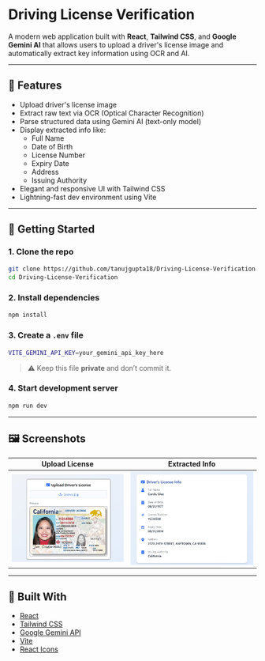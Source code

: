 # Driving License Verification

A modern web application built with **React**, **Tailwind CSS**, and **Google Gemini AI** that allows users to upload a driver's license image and automatically extract key information using OCR and AI.

---

## 🚀 Features

- Upload driver's license image
- Extract raw text via OCR (Optical Character Recognition)
- Parse structured data using Gemini AI (text-only model)
- Display extracted info like:
  - Full Name
  - Date of Birth
  - License Number
  - Expiry Date
  - Address
  - Issuing Authority
- Elegant and responsive UI with Tailwind CSS
- Lightning-fast dev environment using Vite

---

## 🔧 Getting Started

### 1. Clone the repo

```bash
git clone https://github.com/tanujgupta18/Driving-License-Verification.git
cd Driving-License-Verification
```

### 2. Install dependencies

```bash
npm install
```

### 3. Create a `.env` file

```bash
VITE_GEMINI_API_KEY=your_gemini_api_key_here
```

> ⚠️ Keep this file **private** and don’t commit it.

### 4. Start development server

```bash
npm run dev
```

---

## 🖼️ Screenshots

| Upload License                       | Extracted Info                         |
| ------------------------------------ | -------------------------------------- |
| ![Upload UI](screenshots/upload.jpg) | ![Result Card](screenshots/result.jpg) |

---

## 🧪 Built With

- [React](https://reactjs.org/)
- [Tailwind CSS](https://tailwindcss.com/)
- [Google Gemini API](https://ai.google.dev/)
- [Vite](https://vitejs.dev/)
- [React Icons](https://react-icons.github.io/react-icons/)
